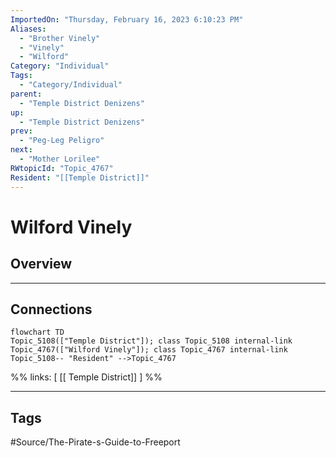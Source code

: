 ```yaml
---
ImportedOn: "Thursday, February 16, 2023 6:10:23 PM"
Aliases:
  - "Brother Vinely"
  - "Vinely"
  - "Wilford"
Category: "Individual"
Tags:
  - "Category/Individual"
parent:
  - "Temple District Denizens"
up:
  - "Temple District Denizens"
prev:
  - "Peg-Leg Peligro"
next:
  - "Mother Lorilee"
RWtopicId: "Topic_4767"
Resident: "[[Temple District]]"
---
```

# Wilford Vinely
## Overview
---
## Connections
```mermaid
flowchart TD
Topic_5108(["Temple District"]); class Topic_5108 internal-link
Topic_4767(["Wilford Vinely"]); class Topic_4767 internal-link
Topic_5108-- "Resident" -->Topic_4767
```
%%
links: [ [[ Temple District]] ]
%%


---
## Tags
#Source/The-Pirate-s-Guide-to-Freeport

